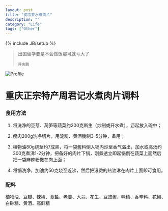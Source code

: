 ```yaml
---
layout: post
title: "初次尝水煮肉片"
description: ""
category: "Life"
tags: ["Other"]
---
```


{% include JB/setup %}

<blockquote>
	<p>出国留学要是不会做饭那可就亏大了</p>
	<small>蒋志鹏</small>
</blockquote>

![Profile](http://images.3158.cn/data/attachment/sichuan/article/2013/04/17/ed0d5bc1fb9eac2bb1571f72e74d1186.jpg)

# 重庆正宗特产周君记水煮肉片调料

### 食用方法

1. 将洗净的豆芽、莴笋等蔬菜约200克断生（炒制或开水煮），沥起放入碗中；

2. 瘦肉200g洗净切片，用淀粉、黄酒腌制3-5分钟，备用；

3. 植物油80g烧至约7成熟，将一袋酱料倒入锅内炒至香气溢出，加水或高汤约300克煮沸1-2分钟，把备好的肉片下锅，刚煮透立即起锅倒在蔬菜上面然后把一袋麻辣粉撒在肉上面；

4. 将锅洗净，加油约50克烧至近沸，然后把滚烫的热油淋在肉片上面即可食用。

### 配料

植物油、豆瓣、辣椒、食盐、老姜、大蒜、花生、豆豉酱、味精、香辛料、花椒、白砂糖、黄酒、高鲜精
